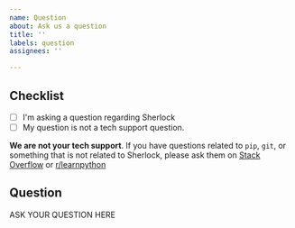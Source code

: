 ```yaml
---
name: Question
about: Ask us a question
title: ''
labels: question
assignees: ''

---
```


<!--

######################################################################
  WARNING!
  IGNORING THE FOLLOWING TEMPLATE WILL RESULT IN ISSUE CLOSED AS INCOMPLETE.
######################################################################

-->

## Checklist
<!--
Put x into all boxes (like this [x]) once you have completed what they say.
Make sure complete everything in the checklist.
-->
- [ ] I'm asking a question regarding Sherlock
- [ ] My question is not a tech support question.

**We are not your tech support**. 
If you have questions related to `pip`, `git`, or something that is not related to Sherlock, please ask them on [Stack Overflow](https://stackoverflow.com/) or [r/learnpython](https://www.reddit.com/r/learnpython/)


## Question

ASK YOUR QUESTION HERE
